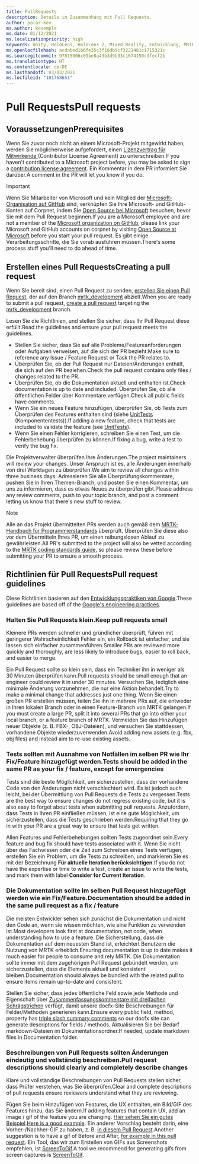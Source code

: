 ```yaml
---
title: PullRequests
description: Details im Zusammenhang mit Pull Requests.
author: polar-kev
ms.author: kesemple
ms.date: 01/12/2021
ms.localizationpriority: high
keywords: Unity, HoloLens, HoloLens 2, Mixed Reality, Entwicklung, MRTK, PR,
ms.openlocfilehash: acdabed1b6fe35c3f16db9cf3221481c1715321c
ms.sourcegitcommit: 97815006c09be0a43b3d9b33c1674150cdfecf2b
ms.translationtype: HT
ms.contentlocale: de-DE
ms.lasthandoff: 03/03/2021
ms.locfileid: "101768651"
---
```

# <a name="pull-requests"></a><span data-ttu-id="90b5f-104">Pull Requests</span><span class="sxs-lookup"><span data-stu-id="90b5f-104">Pull requests</span></span>

## <a name="prerequisites"></a><span data-ttu-id="90b5f-105">Voraussetzungen</span><span class="sxs-lookup"><span data-stu-id="90b5f-105">Prerequisites</span></span>

<span data-ttu-id="90b5f-106">Wenn Sie zuvor noch nicht an einem Microsoft-Projekt mitgewirkt haben, werden Sie möglicherweise aufgefordert, einen [Lizenzvertrag für Mitwirkende ](https://cla.microsoft.com/) (Contributor License Agreement) zu unterschreiben.</span><span class="sxs-lookup"><span data-stu-id="90b5f-106">If you haven't contributed to a Microsoft project before, you may be asked to sign a [contribution license agreement](https://cla.microsoft.com/).</span></span>
<span data-ttu-id="90b5f-107">Ein Kommentar in dem PR informiert Sie darüber.</span><span class="sxs-lookup"><span data-stu-id="90b5f-107">A comment in the PR will let you know if you do.</span></span>

> [!IMPORTANT]
> <span data-ttu-id="90b5f-108">Wenn Sie Mitarbeiter von Microsoft und kein Mitglied der [Microsoft-Organisation auf GitHub](https://github.com/Microsoft) sind, verknüpfen Sie Ihre Microsoft- und GitHub-Konten auf Corpnet, indem Sie [Open Source bei Microsoft](https://opensource.microsoft.com/) besuchen, bevor Sie mit dem Pull Request beginnen.</span><span class="sxs-lookup"><span data-stu-id="90b5f-108">If you are a Microsoft employee and are not a member of the [Microsoft organization on GitHub](https://github.com/Microsoft), please link your Microsoft and GitHub accounts on corpnet by visiting [Open Source at Microsoft](https://opensource.microsoft.com/) before you start your pull request.</span></span> <span data-ttu-id="90b5f-109">Es gibt einige Verarbeitungsschritte, die Sie vorab ausführen müssen.</span><span class="sxs-lookup"><span data-stu-id="90b5f-109">There's some process stuff you'll need to do ahead of time.</span></span>

## <a name="creating-a-pull-request"></a><span data-ttu-id="90b5f-110">Erstellen eines Pull Requests</span><span class="sxs-lookup"><span data-stu-id="90b5f-110">Creating a pull request</span></span>

<span data-ttu-id="90b5f-111">Wenn Sie bereit sind, einen Pull Request zu senden, [erstellen Sie einen Pull Request](https://github.com/microsoft/MixedRealityToolkit-Unity/compare/mrtk_development...mrtk_development?expand=1), der auf den Branch [mrtk_development](https://github.com/microsoft/mixedrealitytoolkit-unity/tree/mrtk_development) abzielt.</span><span class="sxs-lookup"><span data-stu-id="90b5f-111">When you are ready to submit a pull request, [create a pull request](https://github.com/microsoft/MixedRealityToolkit-Unity/compare/mrtk_development...mrtk_development?expand=1) targeting the [mrtk_development](https://github.com/microsoft/mixedrealitytoolkit-unity/tree/mrtk_development) branch.</span></span>

<span data-ttu-id="90b5f-112">Lesen Sie die Richtlinien, und stellen Sie sicher, dass Ihr Pull Request diese erfüllt.</span><span class="sxs-lookup"><span data-stu-id="90b5f-112">Read the guidelines and ensure your pull request meets the guidelines.</span></span>

* <span data-ttu-id="90b5f-113">Stellen Sie sicher, dass Sie auf alle Probleme/Featureanforderungen oder Aufgaben verweisen, auf die sich der PR bezieht.</span><span class="sxs-lookup"><span data-stu-id="90b5f-113">Make sure to reference any Issue / Feature Request or Task the PR relates to.</span></span>
* <span data-ttu-id="90b5f-114">Überprüfen Sie, ob der Pull Request nur Dateien/Änderungen enthält, die sich auf den PR beziehen.</span><span class="sxs-lookup"><span data-stu-id="90b5f-114">Check the pull request contains only files / changes related to the PR.</span></span>
* <span data-ttu-id="90b5f-115">Überprüfen Sie, ob die Dokumentation aktuell und enthalten ist.</span><span class="sxs-lookup"><span data-stu-id="90b5f-115">Check documentation is up to date and included.</span></span> <span data-ttu-id="90b5f-116">Überprüfen Sie, ob alle öffentlichen Felder über Kommentare verfügen.</span><span class="sxs-lookup"><span data-stu-id="90b5f-116">Check all public fields have comments.</span></span>
* <span data-ttu-id="90b5f-117">Wenn Sie ein neues Feature hinzufügen, überprüfen Sie, ob Tests zum Überprüfen des Features enthalten sind (siehe [UnitTests](UnitTests.md) (Komponententests)).</span><span class="sxs-lookup"><span data-stu-id="90b5f-117">If adding a new feature, check that tests are included to validate the feature (see [UnitTests](UnitTests.md)).</span></span>
* <span data-ttu-id="90b5f-118">Wenn Sie einen Fehler korrigieren, schreiben Sie einen Test, um die Fehlerbehebung überprüfen zu können.</span><span class="sxs-lookup"><span data-stu-id="90b5f-118">If fixing a bug, write a test to verify the bug fix.</span></span>

<span data-ttu-id="90b5f-119">Die Projektverwalter überprüfen Ihre Änderungen.</span><span class="sxs-lookup"><span data-stu-id="90b5f-119">The project maintainers will review your changes.</span></span> <span data-ttu-id="90b5f-120">Unser Anspruch ist es, alle Änderungen innerhalb von drei Werktagen zu überprüfen.</span><span class="sxs-lookup"><span data-stu-id="90b5f-120">We aim to review all changes within three business days.</span></span> <span data-ttu-id="90b5f-121">Adressieren Sie alle Überprüfungskommentare, pushen Sie in Ihren Themen-Branch, und posten Sie einen Kommentar, um uns zu informieren, dass es etwas Neues zu überprüfen gibt.</span><span class="sxs-lookup"><span data-stu-id="90b5f-121">Please address any review comments, push to your topic branch, and post a comment letting us know that there's new stuff to review.</span></span>

> [!NOTE]
> <span data-ttu-id="90b5f-122">Alle an das Projekt übermittelten PRs werden auch gemäß dem [MRTK-Handbuch für Programmierstandards](CodingGuidelines.md) überprüft. Überprüfen Sie diese also vor dem Übermitteln Ihres PR, um einen reibungslosen Ablauf zu gewährleisten.</span><span class="sxs-lookup"><span data-stu-id="90b5f-122">All PR's submitted to the project will also be vetted according to the [MRTK coding standards guide](CodingGuidelines.md), so please review these before submitting your PR to ensure a smooth process.</span></span>

## <a name="pull-request-guidelines"></a><span data-ttu-id="90b5f-123">Richtlinien für Pull Requests</span><span class="sxs-lookup"><span data-stu-id="90b5f-123">Pull request guidelines</span></span>

<span data-ttu-id="90b5f-124">Diese Richtlinien basieren auf den [Entwicklungspraktiken von Google](https://google.github.io/eng-practices/review/developer/small-cls.html).</span><span class="sxs-lookup"><span data-stu-id="90b5f-124">These guidelines are based off of the [Google's engineering practices](https://google.github.io/eng-practices/review/developer/small-cls.html).</span></span>

### <a name="keep-pull-requests-small"></a><span data-ttu-id="90b5f-125">Halten Sie Pull Requests klein.</span><span class="sxs-lookup"><span data-stu-id="90b5f-125">Keep pull requests small</span></span>

<span data-ttu-id="90b5f-126">Kleinere PRs werden schneller und gründlicher überprüft, führen mit geringerer Wahrscheinlichkeit Fehler ein, ein Rollback ist einfacher, und sie lassen sich einfacher zusammenführen.</span><span class="sxs-lookup"><span data-stu-id="90b5f-126">Smaller PRs are reviewed more quickly and thoroughly, are less likely to introduce bugs, easier to roll back, and easier to merge.</span></span>

<span data-ttu-id="90b5f-127">Ein Pull Request sollte so klein sein, dass ein Techniker ihn in weniger als 30 Minuten überprüfen kann.</span><span class="sxs-lookup"><span data-stu-id="90b5f-127">Pull requests should be small enough that an engineer could review it in under 30 minutes.</span></span> <span data-ttu-id="90b5f-128">Versuchen Sie, lediglich eine minimale Änderung vorzunehmen, die nur eine Aktion behandelt.</span><span class="sxs-lookup"><span data-stu-id="90b5f-128">Try to make a minimal change that addresses just one thing.</span></span> <span data-ttu-id="90b5f-129">Wenn Sie einen großen PR erstellen müssen, teilen Sie ihn in mehrere PRs auf, die entweder in Ihren lokalen Branch oder in einen Feature-Branch von MRTK gelangen.</span><span class="sxs-lookup"><span data-stu-id="90b5f-129">If you must create a large PR, split it into several PRs that go into either your local branch, or a feature branch of MRTK.</span></span> <span data-ttu-id="90b5f-130">Vermeiden Sie das Hinzufügen neuer Objekte (z. B. FBX-, OBJ-Dateien), und versuchen Sie stattdessen, vorhandene Objekte wiederzuverwenden.</span><span class="sxs-lookup"><span data-stu-id="90b5f-130">Avoid adding new assets (e.g. fbx, obj files) and instead aim to re-use existing assets.</span></span>

### <a name="tests-should-be-added-in-the-same-pr-as-your-fix--feature-except-for-emergencies"></a><span data-ttu-id="90b5f-131">Tests sollten mit Ausnahme von Notfällen im selben PR wie Ihr Fix/Feature hinzugefügt werden.</span><span class="sxs-lookup"><span data-stu-id="90b5f-131">Tests should be added in the same PR as your fix / feature, except for emergencies</span></span>

<span data-ttu-id="90b5f-132">Tests sind die beste Möglichkeit, um sicherzustellen, dass der vorhandene Code von den Änderungen nicht verschlechtert wird. Es ist jedoch auch leicht, bei der Übermittlung von Pull Requests die Tests zu vergessen.</span><span class="sxs-lookup"><span data-stu-id="90b5f-132">Tests are the best way to ensure changes do not regress existing code, but it is also easy to forget about tests when submitting pull requests.</span></span> <span data-ttu-id="90b5f-133">Anzufordern, dass Tests in Ihren PR einfließen müssen, ist eine gute Möglichkeit, um sicherzustellen, dass die Tests geschrieben werden.</span><span class="sxs-lookup"><span data-stu-id="90b5f-133">Requiring that they go in with your PR are a great way to ensure that tests get written.</span></span>

<span data-ttu-id="90b5f-134">Allen Features und Fehlerbehebungen sollten Tests zugeordnet sein.</span><span class="sxs-lookup"><span data-stu-id="90b5f-134">Every feature and bug fix should have tests associated with it.</span></span> <span data-ttu-id="90b5f-135">Wenn Sie nicht über das Fachwissen oder die Zeit zum Schreiben eines Tests verfügen, erstellen Sie ein Problem, um die Tests zu schreiben, und markieren Sie es mit der Bezeichnung **Für aktuelle Iteration berücksichtigen**.</span><span class="sxs-lookup"><span data-stu-id="90b5f-135">If you do not have the expertise or time to write a test, create an issue to write the tests, and mark them with label **Consider for Current Iteration**.</span></span>

### <a name="documentation-should-be-added-in-the-same-pull-request-as-a-fix--feature"></a><span data-ttu-id="90b5f-136">Die Dokumentation sollte im selben Pull Request hinzugefügt werden wie ein Fix/Feature.</span><span class="sxs-lookup"><span data-stu-id="90b5f-136">Documentation should be added in the same pull request as a fix / feature</span></span>

<span data-ttu-id="90b5f-137">Die meisten Entwickler sehen sich zunächst die Dokumentation und nicht den Code an, wenn sie wissen möchten, wie eine Funktion zu verwenden ist.</span><span class="sxs-lookup"><span data-stu-id="90b5f-137">Most developers look first at documentation, not code, when understanding how to use a feature.</span></span> <span data-ttu-id="90b5f-138">Die Sicherstellung, dass die Dokumentation auf dem neuesten Stand ist, erleichtert Benutzern die Nutzung von MRTK erheblich.</span><span class="sxs-lookup"><span data-stu-id="90b5f-138">Ensuring documentation is up to date makes it much easier for people to consume and rely MRTK.</span></span>  <span data-ttu-id="90b5f-139">Die Dokumentation sollte immer mit dem zugehörigen Pull Request gebündelt werden, um sicherzustellen, dass die Elemente aktuell und konsistent bleiben.</span><span class="sxs-lookup"><span data-stu-id="90b5f-139">Documentation should always be bundled with the related pull to ensure items remain up-to-date and consistent.</span></span>

<span data-ttu-id="90b5f-140">Stellen Sie sicher, dass jedes öffentliche Feld sowie jede Methode und Eigenschaft über [Zusammenfassungskommentare mit dreifachen Schrägstrichen](https://dotnet.github.io/docfx/spec/triple_slash_comments_spec.html) verfügt, damit unsere docfx-Site Beschreibungen für Felder/Methoden generieren kann.</span><span class="sxs-lookup"><span data-stu-id="90b5f-140">Ensure every public field, method, property has [triple slash summary comments](https://dotnet.github.io/docfx/spec/triple_slash_comments_spec.html) so our docfx site can generate descriptions for fields / methods.</span></span> <span data-ttu-id="90b5f-141">Aktualisieren Sie bei Bedarf markdown-Dateien im Dokumentationsordner.</span><span class="sxs-lookup"><span data-stu-id="90b5f-141">If needed, update markdown files in Documentation folder.</span></span>

### <a name="pull-request-descriptions-should-clearly-and-completely-describe-changes"></a><span data-ttu-id="90b5f-142">Beschreibungen von Pull Requests sollten Änderungen eindeutig und vollständig beschreiben.</span><span class="sxs-lookup"><span data-stu-id="90b5f-142">Pull request descriptions should clearly and completely describe changes</span></span>

<span data-ttu-id="90b5f-143">Klare und vollständige Beschreibungen von Pull Requests stellen sicher, dass Prüfer verstehen, was Sie überprüfen.</span><span class="sxs-lookup"><span data-stu-id="90b5f-143">Clear and complete descriptions of pull requests ensure reviewers understand what they are reviewing.</span></span>

<span data-ttu-id="90b5f-144">Fügen Sie beim Hinzufügen von Features, die UX enthalten, ein Bild/GIF des Features hinzu, das Sie ändern.</span><span class="sxs-lookup"><span data-stu-id="90b5f-144">If adding features that contain UX, add an image / gif of the feature you are changing.</span></span> <span data-ttu-id="90b5f-145">[Hier sehen Sie ein gutes Beispiel](https://github.com/microsoft/MixedRealityToolkit-Unity/pull/4532).</span><span class="sxs-lookup"><span data-stu-id="90b5f-145">[Here is a good example](https://github.com/microsoft/MixedRealityToolkit-Unity/pull/4532).</span></span> <span data-ttu-id="90b5f-146">Ein anderer Vorschlag besteht darin, eine Vorher-/Nachher-GIF zu haben, z. B. [in diesem Pull Request](https://github.com/microsoft/MixedRealityToolkit-Unity/pull/5896).</span><span class="sxs-lookup"><span data-stu-id="90b5f-146">Another suggestion is to have a gif of Before and After, [for example in this pull request](https://github.com/microsoft/MixedRealityToolkit-Unity/pull/5896).</span></span> <span data-ttu-id="90b5f-147">Ein Tool, das wir zum Erstellen von GIFs aus Screenshots empfehlen, ist [ScreenToGif](https://www.screentogif.com/).</span><span class="sxs-lookup"><span data-stu-id="90b5f-147">A tool we recommend for generating gifs from screen captures is [ScreenToGif](https://www.screentogif.com/).</span></span>
